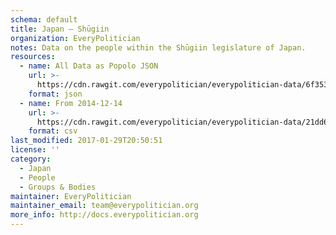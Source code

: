 ```yaml
---
schema: default
title: Japan — Shūgiin
organization: EveryPolitician
notes: Data on the people within the Shūgiin legislature of Japan.
resources:
  - name: All Data as Popolo JSON
    url: >-
      https://cdn.rawgit.com/everypolitician/everypolitician-data/6f35364ed9d1d846b643b0424cb2281c3b0ee9ee/data/Japan/House_of_Representatives/ep-popolo-v1.0.json
    format: json
  - name: From 2014-12-14
    url: >-
      https://cdn.rawgit.com/everypolitician/everypolitician-data/21dd62485008839403fa043dfa500767952c03e0/data/Japan/House_of_Representatives/term-46.csv
    format: csv
last_modified: 2017-01-29T20:50:51
license: ''
category:
  - Japan
  - People
  - Groups & Bodies
maintainer: EveryPolitician
maintainer_email: team@everypolitician.org
more_info: http://docs.everypolitician.org
---
```

